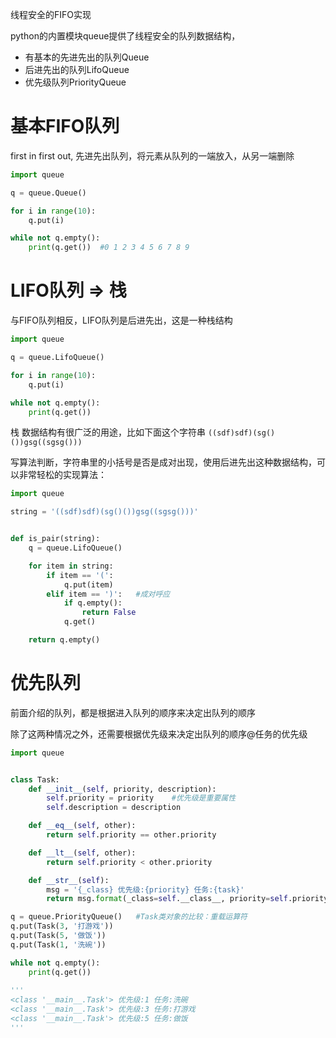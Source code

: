 线程安全的FIFO实现

python的内置模块queue提供了线程安全的队列数据结构，

- 有基本的先进先出的队列Queue
- 后进先出的队列LifoQueue
- 优先级队列PriorityQueue



# 基本FIFO队列

first in first out, 先进先出队列，将元素从队列的一端放入，从另一端删除

```python
import queue

q = queue.Queue()

for i in range(10):
    q.put(i)

while not q.empty():
    print(q.get())	#0 1 2 3 4 5 6 7 8 9
```





# LIFO队列 => 栈

与FIFO队列相反，LIFO队列是后进先出，这是一种栈结构

```python
import queue

q = queue.LifoQueue()

for i in range(10):
    q.put(i)

while not q.empty():
    print(q.get())
```



栈 数据结构有很广泛的用途，比如下面这个字符串 `((sdf)sdf)(sg()())gsg((sgsg()))`

写算法判断，字符串里的小括号是否是成对出现，使用后进先出这种数据结构，可以非常轻松的实现算法：

```python
import queue

string = '((sdf)sdf)(sg()())gsg((sgsg()))'


def is_pair(string):
    q = queue.LifoQueue()

    for item in string:
        if item == '(':
            q.put(item)
        elif item == ')':	#成对呼应
            if q.empty():
                return False
            q.get()

    return q.empty()
```



# 优先队列

前面介绍的队列，都是根据进入队列的顺序来决定出队列的顺序

除了这两种情况之外，还需要根据优先级来决定出队列的顺序@任务的优先级

```python
import queue


class Task:
    def __init__(self, priority, description):
        self.priority = priority	#优先级是重要属性
        self.description = description

    def __eq__(self, other):
        return self.priority == other.priority

    def __lt__(self, other):
        return self.priority < other.priority

    def __str__(self):
        msg = '{_class} 优先级:{priority} 任务:{task}'
        return msg.format(_class=self.__class__, priority=self.priority, task=self.description)

q = queue.PriorityQueue()	#Task类对象的比较：重载运算符
q.put(Task(3, '打游戏'))
q.put(Task(5, '做饭'))
q.put(Task(1, '洗碗'))

while not q.empty():
    print(q.get())
    
'''
<class '__main__.Task'> 优先级:1 任务:洗碗
<class '__main__.Task'> 优先级:3 任务:打游戏
<class '__main__.Task'> 优先级:5 任务:做饭
'''
```



